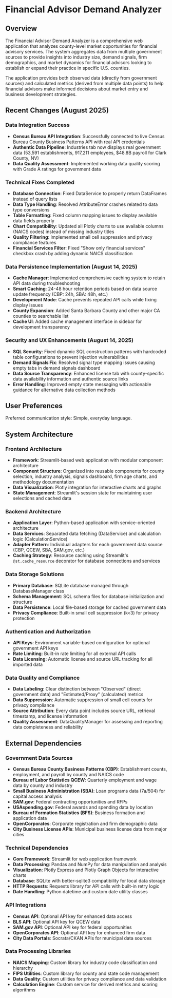# Financial Advisor Demand Analyzer

## Overview

The Financial Advisor Demand Analyzer is a comprehensive web application that analyzes county-level market opportunities for financial advisory services. The system aggregates data from multiple government sources to provide insights into industry size, demand signals, firm demographics, and market dynamics for financial advisors looking to establish or expand their practice in specific U.S. counties.

The application provides both observed data (directly from government sources) and calculated metrics (derived from multiple data points) to help financial advisors make informed decisions about market entry and business development strategies.

## Recent Changes (August 2025)

### Data Integration Success
- **Census Bureau API Integration**: Successfully connected to live Census Bureau County Business Patterns API with real API credentials
- **Authentic Data Pipeline**: Industries tab now displays real government data (53,591 establishments, 917,211 employees, $48.8B payroll for Clark County, NV)
- **Data Quality Assessment**: Implemented working data quality scoring with Grade A ratings for government data

### Technical Fixes Completed
- **Database Connection**: Fixed DataService to properly return DataFrames instead of query lists
- **Data Type Handling**: Resolved AttributeError crashes related to data type conversions
- **Table Formatting**: Fixed column mapping issues to display available data fields properly
- **Chart Compatibility**: Updated all Plotly charts to use available columns (NAICS codes) instead of missing industry titles
- **Quality Filtering**: Implemented small cell suppression and privacy compliance features
- **Financial Services Filter**: Fixed "Show only financial services" checkbox crash by adding dynamic NAICS classification

### Data Persistence Implementation (August 14, 2025)
- **Cache Manager**: Implemented comprehensive caching system to retain API data during troubleshooting
- **Smart Caching**: 24-48 hour retention periods based on data source update frequency (CBP: 24h, SBA: 48h, etc.)
- **Development Mode**: Cache prevents repeated API calls while fixing display issues
- **County Expansion**: Added Santa Barbara County and other major CA counties to searchable list
- **Cache UI**: Added cache management interface in sidebar for development transparency

### Security and UX Enhancements (August 14, 2025)
- **SQL Security**: Fixed dynamic SQL construction patterns with hardcoded table configurations to prevent injection vulnerabilities
- **Demand Signals Fix**: Resolved signal type mapping issues causing empty tabs in demand signals dashboard
- **Data Source Transparency**: Enhanced license tab with county-specific data availability information and authentic source links
- **Error Handling**: Improved empty state messaging with actionable guidance for alternative data collection methods

## User Preferences

Preferred communication style: Simple, everyday language.

## System Architecture

### Frontend Architecture
- **Framework**: Streamlit-based web application with modular component architecture
- **Component Structure**: Organized into reusable components for county selection, industry analysis, signals dashboard, firm age charts, and methodology documentation
- **Data Visualization**: Plotly integration for interactive charts and graphs
- **State Management**: Streamlit's session state for maintaining user selections and cached data

### Backend Architecture
- **Application Layer**: Python-based application with service-oriented architecture
- **Data Services**: Separated data fetching (DataService) and calculation logic (CalculationService)
- **Adapter Pattern**: Individual adapters for each government data source (CBP, QCEW, SBA, SAM.gov, etc.)
- **Caching Strategy**: Resource caching using Streamlit's `@st.cache_resource` decorator for database connections and services

### Data Storage Solutions
- **Primary Database**: SQLite database managed through DatabaseManager class
- **Schema Management**: SQL schema files for database initialization and structure
- **Data Persistence**: Local file-based storage for cached government data
- **Privacy Compliance**: Built-in small cell suppression (k<3) for privacy protection

### Authentication and Authorization
- **API Keys**: Environment variable-based configuration for optional government API keys
- **Rate Limiting**: Built-in rate limiting for all external API calls
- **Data Licensing**: Automatic license and source URL tracking for all imported data

### Data Quality and Compliance
- **Data Labeling**: Clear distinction between "Observed" (direct government data) and "Estimated/Proxy" (calculated) metrics
- **Data Suppression**: Automatic suppression of small cell counts for privacy compliance
- **Source Attribution**: Every data point includes source URL, retrieval timestamp, and license information
- **Quality Assessment**: DataQualityManager for assessing and reporting data completeness and reliability

## External Dependencies

### Government Data Sources
- **Census Bureau County Business Patterns (CBP)**: Establishment counts, employment, and payroll by county and NAICS code
- **Bureau of Labor Statistics QCEW**: Quarterly employment and wage data by county and industry
- **Small Business Administration (SBA)**: Loan programs data (7a/504) for capital access analysis
- **SAM.gov**: Federal contracting opportunities and RFPs
- **USAspending.gov**: Federal awards and spending data by location
- **Bureau of Formation Statistics (BFS)**: Business formation and application data
- **OpenCorporates**: Corporate registration and firm demographic data
- **City Business License APIs**: Municipal business license data from major cities

### Technical Dependencies
- **Core Framework**: Streamlit for web application framework
- **Data Processing**: Pandas and NumPy for data manipulation and analysis
- **Visualization**: Plotly Express and Plotly Graph Objects for interactive charts
- **Database**: SQLite with better-sqlite3 compatibility for local data storage
- **HTTP Requests**: Requests library for API calls with built-in retry logic
- **Date Handling**: Python datetime and custom date utility classes

### API Integrations
- **Census API**: Optional API key for enhanced data access
- **BLS API**: Optional API key for QCEW data
- **SAM.gov API**: Optional API key for federal opportunities
- **OpenCorporates API**: Optional API key for enhanced firm data
- **City Data Portals**: Socrata/CKAN APIs for municipal data sources

### Data Processing Libraries
- **NAICS Mapping**: Custom library for industry code classification and hierarchy
- **FIPS Utilities**: Custom library for county and state code management
- **Data Quality**: Custom utilities for privacy compliance and data validation
- **Calculation Engine**: Custom service for derived metrics and scoring algorithms